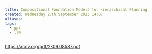 ```yaml
---
title: Compositional Foundation Models for Hierarchical Planning
created: Wednesday 27th September 2023 14:05
aliases: 
tags:
  - gpt
  - llm
---
```

https://arxiv.org/pdf/2309.08587.pdf